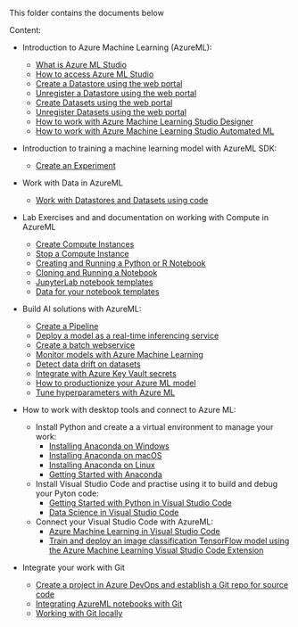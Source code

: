 This folder contains the documents below

Content: 

* Introduction to Azure Machine Learning (AzureML):

  * [What is Azure ML Studio](what-is-azure-ml-studio.md)
  * [How to access Azure ML Studio](Azure-ML-Studio.md)
  * [Create a Datastore using the web portal](Work-With-Data-in-Azure-ML.md)
  * [Unregister a Datastore using the web portal](Unregister-a-datastore.md)
  * [Create Datasets using the web portal](Work-With-Data-in-Azure-ML-Datasets.md)
  * [Unregister Datasets using the web portal](Unregister-a-dataset.md)
  * [How to work with Azure Machine Learning Studio Designer](studio-designer.md)
  * [How to work with Azure Machine Learning Studio Automated ML](Automated-ML.md)
  
* Introduction to training a machine learning model with AzureML SDK:
  * [Create an Experiment](Azure-ML-Experiments.md)
  

* Work with Data in AzureML
  * [Work with Datastores and Datasets using code](Work-with-Data-in-Azure-ML-code.md)

* Lab Exercises and and documentation on working with Compute in AzureML
  * [Create Compute Instances](Create-Compute-Instance.md)
  * [Stop a Compute Instance](Stop-Compute-Instance.md)
  * [Creating and Running a Python or R Notebook](Creating-and-Running-a-Python-Notebook.md)
  * [Cloning and Running a Notebook](Clone-and-Run-a-Notebook.md)
  * [JupyterLab notebook templates](../labs)
  * [Data for your notebook templates](../labs/data)
  
 * Build AI solutions with AzureML:
   * [Create a Pipeline](Orchestrate-ML-With-Pipelines.md)
   * [Deploy a model as a real-time inferencing service](Deploy-Real-Time-Service.md)
   * [Create a batch webservice](Deploy-Batch-Inference-Pipeline.md)
   * [Monitor models with Azure Machine Learning](Monitor_Models_AzureML.md)
   * [Detect data drift on datasets](Dataset-Monitors.md)
   * [Integrate with Azure Key Vault secrets](Integrate-with-Azure-Key-Vault-secrets.MD)
   * [How to productionize your Azure ML model](How-to-productionize-your-Azure-ML-model.md)
   * [Tune hyperparameters with Azure ML](Tune_hyperparameters_with_Azure_ML.md)
    
* How to work with desktop tools and connect to Azure ML:
  * Install Python and create a a virtual environment to manage your work:
    * [Installing Anaconda on Windows](Anaconda_Windows.md)
    * [Installing Anaconda on macOS](Anaconda_macos.md)
    * [Installing Anaconda on Linux](Anaconda_linux.md)
    * [Getting Started with Anaconda](Starting_with_conda.md)
  * Install Visual Studio Code and practise using it to build and debug your Pyton code:
    * [Getting Started with Python in Visual Studio Code](Installing_VS_Code.md)
    * [Data Science in Visual Studio Code](DS_Visual_Studio_Code.md)
  * Connect your Visual Studio Code with AzureML:
    * [Azure Machine Learning in Visual Studio Code](VS_Code_Azure_ML_Git.md)
    * [Train and deploy an image classification TensorFlow model using the Azure Machine Learning Visual Studio Code Extension](Train_Deploy_Model_AzureML_VSCode_Extension_GitHub.md)

* Integrate your work with Git
  * [Create a project in Azure DevOps and establish a Git repo for source code](Create_project_Azure_DevOps.md)
  * [Integrating AzureML notebooks with Git](Integrating_AzureML_notebooks_with%20Git.md)
  * [Working with Git locally](Working_with_Git_locally.md)




